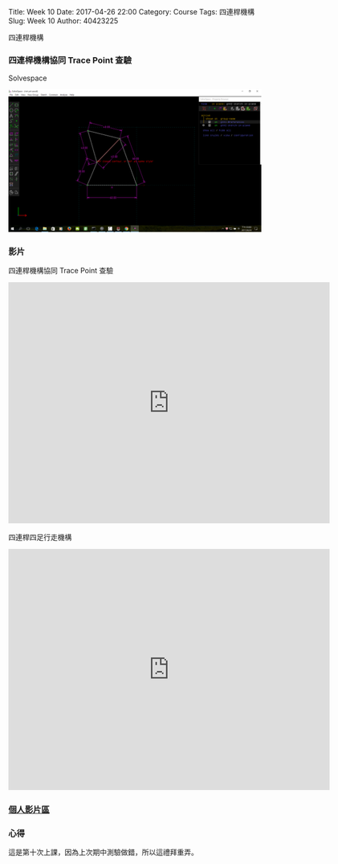 Title: Week 10
Date: 2017-04-26 22:00
Category: Course
Tags: 四連桿機構
Slug: Week 10
Author: 40423225


四連桿機構

<!-- PELICAN_END_SUMMARY -->


<h3>四連桿機構協同 Trace Point 查驗</h3>

<p>Solvespace</p>
<img src="../data/image/W9-1.png" width="800" />


<h3>影片</h3>
<p>四連桿機構協同 Trace Point 查驗</p>

<iframe src="https://player.vimeo.com/video/214780941" width="640" height="480" frameborder="0" webkitallowfullscreen mozallowfullscreen allowfullscreen></iframe>

<p>四連桿四足行走機構</p>

<iframe src="https://player.vimeo.com/video/214780991" width="640" height="480" frameborder="0" webkitallowfullscreen mozallowfullscreen allowfullscreen></iframe>

<h3><a href="https://vimeo.com/user60053503">個人影片區</a></h3>




<h3>心得</h3>
<p>這是第十次上課，因為上次期中測驗做錯，所以這禮拜重弄。<p>